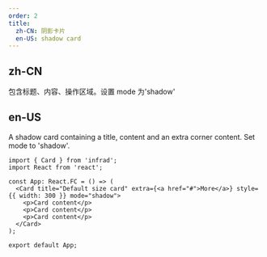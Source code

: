 ```yaml
---
order: 2
title:
  zh-CN: 阴影卡片
  en-US: shadow card
---
```


## zh-CN

包含标题、内容、操作区域。设置 mode 为'shadow'

## en-US

A shadow card containing a title, content and an extra corner content. Set mode to 'shadow'.

```tsx
import { Card } from 'infrad';
import React from 'react';

const App: React.FC = () => (
  <Card title="Default size card" extra={<a href="#">More</a>} style={{ width: 300 }} mode="shadow">
    <p>Card content</p>
    <p>Card content</p>
    <p>Card content</p>
  </Card>
);

export default App;
```

<style>
.code-box-demo p {
  margin: 0;
}
#components-card-demo-basic .ant-card { margin-bottom: 30px; }
</style>
